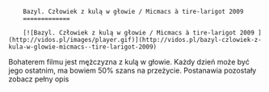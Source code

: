 
        Bazyl. Człowiek z kulą w głowie / Micmacs à tire-larigot 2009 
        =============
        
        [![Bazyl. Człowiek z kulą w głowie / Micmacs à tire-larigot 2009 ](http://vidos.pl/images/player.gif)](http://vidos.pl/bazyl-czlowiek-z-kula-w-glowie-micmacs--tire-larigot-2009)
        
        
 Bohaterem filmu jest mężczyzna z kulą w głowie. Każdy dzień może być jego ostatnim, ma bowiem 50% szans na przeżycie. Postanawia pozostały zobacz pełny opis
    